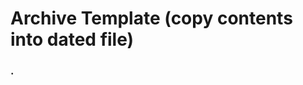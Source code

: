 # Archive Template (copy contents into dated file)

### <sequence>. <Title> [ID: YYYY-MM-DD.<index>]
- **Status**: Complete (archived YYYY-MM-DD)
- **Context**: <copy from TODO.md>
- **Entry Points**:
  - <copy from TODO.md>
- **Scope**:
  - <copy from TODO.md>
- **Follow-up (pending)**: <copy if present>
- **Follow-up (complete)**: <copy if present>
- **Acceptance**: <copy from TODO.md>
- Evidence: session log `logs/sessions/YYYY-MM-DD_HHMM-<agent>.md`, PR #<number>
